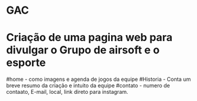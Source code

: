 # GAC

# Criação de uma pagina web para divulgar o Grupo de airsoft e o esporte

#home - como imagens e agenda de jogos da equipe 
#Historia - Conta um breve resumo da criação e intuito da equipe
#contato - numero de contaato, E-mail, local, link direto para instagram.
